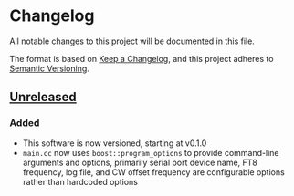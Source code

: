 # Changelog
All notable changes to this project will be documented in this file.

The format is based on [Keep a Changelog](https://keepachangelog.com/en/1.0.0/),
and this project adheres to [Semantic Versioning](https://semver.org/spec/v2.0.0.html).

## [Unreleased]
### Added
- This software is now versioned, starting at v0.1.0
- `main.cc` now uses `boost::program_options` to provide command-line arguments and options,
  primarily serial port device name, FT8 frequency, log file, and CW offset frequency are
  configurable options rather than hardcoded options

[Unreleased]: https://github.com/jdelacroix/qcx_fsk_cat/compare/v0.1.0...HEAD